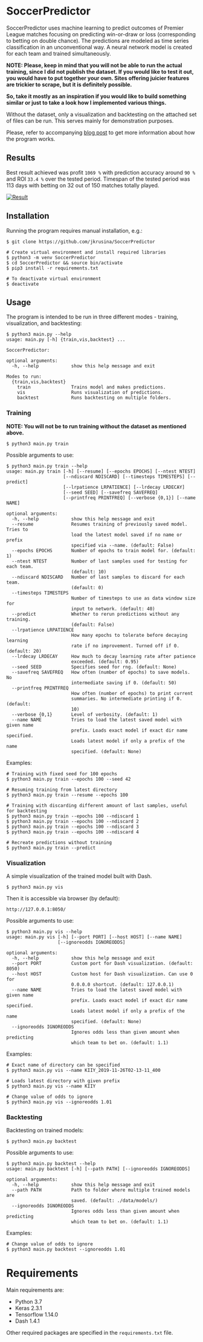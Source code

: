# SoccerPredictor
SoccerPredictor uses machine learning to predict outcomes of Premier League matches focusing on predicting win-or-draw or loss (corresponding to betting on double chance). The predictions are modeled as time series classification in an unconventional way. A neural network model is created for each team and trained simultaneously.

**NOTE: 
Please, keep in mind that you will not be able to run the actual training, since I did not publish the dataset. If you would like to test it out, you would have to put together your own.  Sites offering juicier features are trickier to scrape, but it is definitely possible.** 

**So, take it mostly as an inspiration if you would like to build something similar or just to take a look how I implemented various things.**

Without the dataset, only a visualization and backtesting on the attached set of files can be run. This serves mainly for demonstration purposes.

Please, refer to accompanying [blog post](https://jkrusina.github.io/blog/predicting-soccer-matches-outcomes-with-machine-learning-as-time-series/) to get more information about how the program works.

## Results
Best result achieved was profit `1069 %` with prediction accuracy around `90 %` and ROI `33.4 %` over the tested period. Timespan of the tested period was 113 days with betting on 32 out of 150 matches totally played.

[![Result](https://jkrusina.github.io/images/backtest_model_2018-01-20-2018-05-13_11.png)](/data/imgs/backtest_model_2018-01-20-2018-05-13_11.png)

## Installation
Running the program requires manual installation, e.g.:
```
$ git clone https://github.com/jkrusina/SoccerPredictor

# Create virtual environment and install required libraries
$ python3 -m venv SoccerPredictor
$ cd SoccerPredictor && source bin/activate
$ pip3 install -r requirements.txt

# To deactivate virtual environment
$ deactivate
```

## Usage
The program is intended to be run in three different modes - training, visualization, and backtesting:
```
$ python3 main.py --help
usage: main.py [-h] {train,vis,backtest} ...

SoccerPredictor:

optional arguments:
  -h, --help            show this help message and exit

Modes to run:
  {train,vis,backtest}
    train               Trains model and makes predictions.
    vis                 Runs visualization of predictions.
    backtest            Runs backtesting on multiple folders.
```

### Training

**NOTE: You will not be to run training without the dataset as mentioned above.** 
```
$ python3 main.py train
```
Possible arguments to use:
```
$ python3 main.py train --help
usage: main.py train [-h] [--resume] [--epochs EPOCHS] [--ntest NTEST]
                     [--ndiscard NDISCARD] [--timesteps TIMESTEPS] [--predict]
                     [--lrpatience LRPATIENCE] [--lrdecay LRDECAY]
                     [--seed SEED] [--savefreq SAVEFREQ]
                     [--printfreq PRINTFREQ] [--verbose {0,1}] [--name NAME]

optional arguments:
  -h, --help            show this help message and exit
  --resume              Resumes training of previously saved model. Tries to
                        load the latest model saved if no name or prefix
                        specified via --name. (default: False)
  --epochs EPOCHS       Number of epochs to train model for. (default: 1)
  --ntest NTEST         Number of last samples used for testing for each team.
                        (default: 10)
  --ndiscard NDISCARD   Number of last samples to discard for each team.
                        (default: 0)
  --timesteps TIMESTEPS
                        Number of timesteps to use as data window size for
                        input to network. (default: 40)
  --predict             Whether to rerun predictions without any training.
                        (default: False)
  --lrpatience LRPATIENCE
                        How many epochs to tolerate before decaying learning
                        rate if no improvement. Turned off if 0. (default: 20)
  --lrdecay LRDECAY     How much to decay learning rate after patience
                        exceeded. (default: 0.95)
  --seed SEED           Specifies seed for rng. (default: None)
  --savefreq SAVEFREQ   How often (number of epochs) to save models. No
                        intermediate saving if 0. (default: 50)
  --printfreq PRINTFREQ
                        How often (number of epochs) to print current
                        summaries. No intermediate printing if 0. (default:
                        10)
  --verbose {0,1}       Level of verbosity. (default: 1)
  --name NAME           Tries to load the latest saved model with given name
                        prefix. Loads exact model if exact dir name specified.
                        Loads latest model if only a prefix of the name
                        specified. (default: None)
```
Examples:
```
# Training with fixed seed for 100 epochs
$ python3 main.py train --epochs 100 --seed 42

# Resuming training from latest directory
$ python3 main.py train --resume --epochs 100

# Training with discarding different amount of last samples, useful for backtesting
$ python3 main.py train --epochs 100 --ndiscard 1
$ python3 main.py train --epochs 100 --ndiscard 2
$ python3 main.py train --epochs 100 --ndiscard 3
$ python3 main.py train --epochs 100 --ndiscard 4

# Recreate predictions without training
$ python3 main.py train --predict
```

### Visualization
A simple visualization of the trained model built with Dash.
```
$ python3 main.py vis
```
Then it is accessible via browser (by default):
```
http://127.0.0.1:8050/
```
Possible arguments to use:
```
$ python3 main.py vis --help
usage: main.py vis [-h] [--port PORT] [--host HOST] [--name NAME]
                   [--ignoreodds IGNOREODDS]

optional arguments:
  -h, --help            show this help message and exit
  --port PORT           Custom port for Dash visualization. (default: 8050)
  --host HOST           Custom host for Dash visualization. Can use 0 for
                        0.0.0.0 shortcut. (default: 127.0.0.1)
  --name NAME           Tries to load the latest saved model with given name
                        prefix. Loads exact model if exact dir name specified.
                        Loads latest model if only a prefix of the name
                        specified. (default: None)
  --ignoreodds IGNOREODDS
                        Ignores odds less than given amount when predicting
                        which team to bet on. (default: 1.1)
```
Examples:
```
# Exact name of directory can be specified
$ python3 main.py vis --name KIIY_2019-11-26T02-13-11_400

# Loads latest directory with given prefix
$ python3 main.py vis --name KIIY
```
```
# Change value of odds to ignore
$ python3 main.py vis --ignoreodds 1.01
```

### Backtesting
Backtesting on trained models:
```
$ python3 main.py backtest
```
Possible arguments to use:
```
$ python3 main.py backtest --help
usage: main.py backtest [-h] [--path PATH] [--ignoreodds IGNOREODDS]

optional arguments:
  -h, --help            show this help message and exit
  --path PATH           Path to folder where multiple trained models are
                        saved. (default: ./data/models/)
  --ignoreodds IGNOREODDS
                        Ignores odds less than given amount when predicting
                        which team to bet on. (default: 1.1)
```
Examples:
```
# Change value of odds to ignore
$ python3 main.py backtest --ignoreodds 1.01
```

# Requirements
Main requirements are:
- Python 3.7
- Keras 2.3.1
- Tensorflow 1.14.0
- Dash 1.4.1

Other required packages are specified in the `requirements.txt` file.

